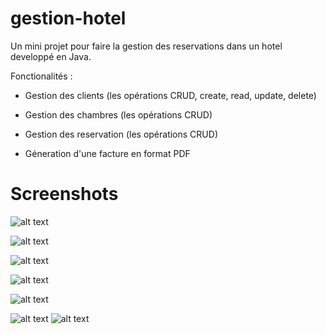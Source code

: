# gestion-hotel

Un mini projet pour faire la gestion des reservations dans un hotel developpé en Java.

Fonctionalités  :

+ Gestion des clients (les opérations CRUD, create, read, update, delete)

+ Gestion des chambres (les opérations CRUD)

+ Gestion des reservation (les opérations CRUD)

+ Géneration d'une facture en format PDF


# Screenshots


![alt text](https://raw.githubusercontent.com/dbeybia/gestion-hotel/master/screenshots/gh1.PNG)

![alt text](https://raw.githubusercontent.com/dbeybia/gestion-hotel/master/screenshots/gh2.PNG)

![alt text](https://raw.githubusercontent.com/dbeybia/gestion-hotel/master/screenshots/ghtr.PNG)

![alt text](https://raw.githubusercontent.com/dbeybia/gestion-hotel/master/screenshots/ghvr.PNG)


![alt text](https://raw.githubusercontent.com/dbeybia/gestion-hotel/master/screenshots/clients.PNG)

![alt text](https://raw.githubusercontent.com/dbeybia/gestion-hotel/master/screenshots/res.PNG)
![alt text](https://raw.githubusercontent.com/dbeybia/gestion-hotel/master/screenshots/chambres.PNG)
